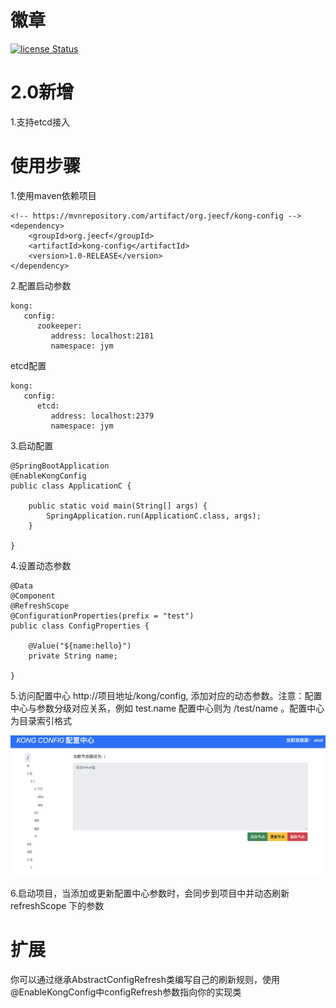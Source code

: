 # 徽章
[![license Status](https://img.shields.io/badge/License-Apache%202.0-blue.svg?branch=v2.0)](http://www.apache.org/licenses/LICENSE-2.0.txt)

# 2.0新增
1.支持etcd接入

# 使用步骤
1.使用maven依赖项目
``` 
<!-- https://mvnrepository.com/artifact/org.jeecf/kong-config -->
<dependency>
    <groupId>org.jeecf</groupId>
    <artifactId>kong-config</artifactId>
    <version>1.0-RELEASE</version>
</dependency>

```
2.配置启动参数
``` 
kong:
   config:
      zookeeper:
         address: localhost:2181
         namespace: jym
```
etcd配置
``` 
kong:
   config:
      etcd:
         address: localhost:2379
         namespace: jym
```
3.启动配置
``` 
@SpringBootApplication
@EnableKongConfig
public class ApplicationC {

    public static void main(String[] args) {
        SpringApplication.run(ApplicationC.class, args);
    }

}
```
4.设置动态参数
``` 
@Data
@Component
@RefreshScope
@ConfigurationProperties(prefix = "test")
public class ConfigProperties {
    
    @Value("${name:hello}")
    private String name;

}
```
5.访问配置中心  http://项目地址/kong/config, 添加对应的动态参数。注意：配置中心与参数分级对应关系，例如 test.name 配置中心则为 /test/name 。配置中心为目录索引格式

![Alt text](https://github.com/jianym/meditate-static/blob/master/img/kong-config-view1.png)


6.启动项目，当添加或更新配置中心参数时，会同步到项目中并动态刷新 refreshScope 下的参数

# 扩展
 你可以通过继承AbstractConfigRefresh类编写自己的刷新规则，使用@EnableKongConfig中configRefresh参数指向你的实现类

